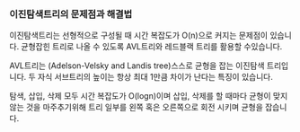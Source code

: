 ### 이진탐색트리의 문제점과 해결법

이진탐색트리는 선형적으로 구성될 때 시간 복잡도가 O(n)으로 커지는 문제점이 있습니다. 균형잡힌 트리로 나올 수 있도록 AVL트리와 레드블랙 트리를 활용할 수있습니다. 

AVL트리는 (Adelson-Velsky and Landis tree)스스로 균형을 잡는 이진탐색 트리입니다. 두 자식 서브트리의 높이는 항상 최대 1만큼 차이가 난다는 특징이 있습니다.

탐색, 삽입, 삭제 모두 시간 복잡도가 O(logn)이며 삽입, 삭제를 할 때마다 균형이 맞지 않는 것을 마주추기위해 트리 일부를 왼쪽 혹은 오른쪽으로 회전 시키며 균형을 잡습니다.